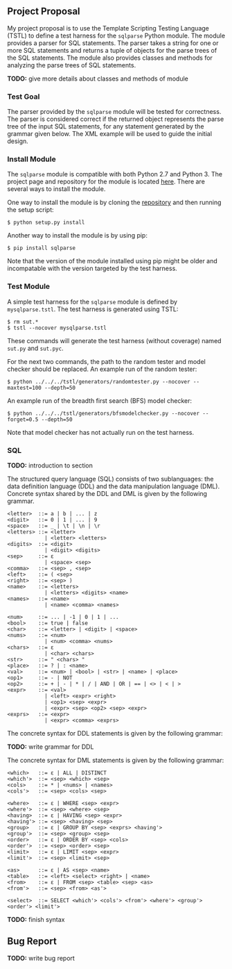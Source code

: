 ## Project Proposal

My project proposal is to use the Template Scripting Testing Language (TSTL) to
define a test harness for the `sqlparse` Python module. The module provides a
parser for SQL statements. The parser takes a string for one or more SQL
statements and returns a tuple of objects for the parse trees of the SQL
statements. The module also provides classes and methods for analyzing the parse
trees of SQL statements.

**TODO:** give more details about classes and methods of module

### Test Goal

The parser provided by the `sqlparse` module will be tested for correctness.
The parser is considered correct if the returned object represents the parse
tree of the input SQL statements, for any statement generated by the grammar
given below. The XML example will be used to guide the initial design.

### Install Module

The `sqlparse` module is compatible with both Python 2.7 and Python 3. The
project page and repository for the module is located [here][sqlparse]. There
are several ways to install the module.

One way to install the module is by cloning the [repository][sqlparse] and then
running the setup script:

    $ python setup.py install

Another way to install the module is by using pip:

    $ pip install sqlparse

Note that the version of the module installed using pip might be older and
incompatable with the version targeted by the test harness.

### Test Module

A simple test harness for the `sqlparse` module is defined by `mysqlparse.tstl`.
The test harness is generated using TSTL:

    $ rm sut.*
    $ tstl --nocover mysqlparse.tstl

These commands will generate the test harness (without coverage) named `sut.py`
and `sut.pyc`.

For the next two commands, the path to the random tester and model checker
should be replaced. An example run of the random tester:

    $ python ../../../tstl/generators/randomtester.py --nocover --maxtest=100 --depth=50

An example run of the breadth first search (BFS) model checker:

    $ python ../../../tstl/generators/bfsmodelchecker.py --nocover --forget=0.5 --depth=50

Note that model checker has not actually run on the test harness.

### SQL

**TODO:** introduction to section

The structured query language (SQL) consists of two sublanguages: the data
definition language (DDL) and the data manipulation language (DML). Concrete
syntax shared by the DDL and DML is given by the following grammar.

    <letter>  ::= a | b | ... | z
    <digit>   ::= 0 | 1 | ... | 9
    <space>   ::= _ | \t | \n | \r
    <letters> ::= <letter>
                | <letter> <letters>
    <digits>  ::= <digit>
                | <digit> <digits>
    <sep>     ::= ε
                | <space> <sep>
    <comma>   ::= <sep> , <sep>
    <left>    ::= ( <sep>
    <right>   ::= <sep> )
    <name>    ::= <letters>
                | <letters> <digits> <name>
    <names>   ::= <name>
                | <name> <comma> <names>
    
    <num>     ::= ... | -1 | 0 | 1 | ...
    <bool>    ::= true | false
    <char>    ::= <letter> | <digit> | <space>
    <nums>    ::= <num>
                | <num> <comma> <nums>
    <chars>   ::= ε
                | <char> <chars>
    <str>     ::= " <chars> "
    <place>   ::= ? | : <name>
    <val>     ::= <num> | <bool> | <str> | <name> | <place>
    <op1>     ::= - | NOT
    <op2>     ::= + | - | * | / | AND | OR | == | <> | < | >
    <expr>    ::= <val>
                | <left> <expr> <right>
                | <op1> <sep> <expr>
                | <expr> <sep> <op2> <sep> <expr>
    <exprs>   ::= <expr>
                | <expr> <comma> <exprs>

The concrete syntax for DDL statements is given by the following grammar:

**TODO:** write grammar for DDL

The concrete syntax for DML statements is given by the following grammar:

    <which>   ::= ε | ALL | DISTINCT
    <which'>  ::= <sep> <which> <sep>
    <cols>    ::= * | <nums> | <names>
    <cols'>   ::= <sep> <cols> <sep>
    
    <where>   ::= ε | WHERE <sep> <expr>
    <where'>  ::= <sep> <where> <sep>
    <having>  ::= ε | HAVING <sep> <expr>
    <having'> ::= <sep> <having> <sep>
    <group>   ::= ε | GROUP BY <sep> <exprs> <having'>
    <group'>  ::= <sep> <group> <sep>
    <order>   ::= ε | ORDER BY <sep> <cols>
    <order'>  ::= <sep> <order> <sep>
    <limit>   ::= ε | LIMIT <sep> <expr>
    <limit'>  ::= <sep> <limit> <sep>
    
    <as>      ::= ε | AS <sep> <name>
    <table>   ::= <left> <select> <right> | <name>
    <from>    ::= ε | FROM <sep> <table> <sep> <as>
    <from'>   ::= <sep> <from> <as'>
    
    <select>  ::= SELECT <which'> <cols'> <from'> <where'> <group'> <order'> <limit'>

**TODO:** finish syntax

## Bug Report

**TODO:** write bug report

[sqlparse]: https://github.com/andialbrecht/sqlparse
